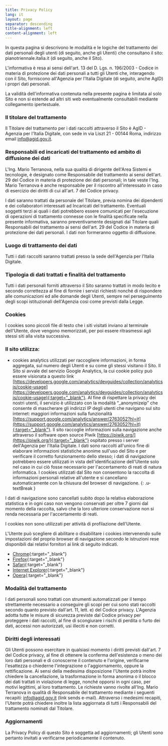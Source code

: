 ```yaml
---
title: Privacy Policy
lang: it
layout: page
separator: descending
title-alignment: left
content-alignment: left
---
```

In questa pagina si descrivono le modalità e le logiche del trattamento dei dati personali degli utenti (di seguito, anche gli Utenti) che consultano il sito: pianotriennale.italia.it (di seguito, anche il Sito).

L'informativa è resa ai sensi dell'art. 13 del D. Lgs. n. 196/2003 - Codice in materia di protezione dei dati personali a tutti gli Utenti che, interagendo con il Sito, forniscono all'Agenzia per l'Italia Digitale (di seguito, anche AgID) i propri dati personali.

La validità dell'informativa contenuta nella presente pagina è limitata al solo Sito e non si estende ad altri siti web eventualmente consultabili mediante collegamento ipertestuale.

### Il titolare del trattamento
Il Titolare del trattamento per i dati raccolti attraverso il Sito è AgID - Agenzia per l'Italia Digitale, con sede in via Liszt 21 - 00144 Roma, indirizzo email info@agid.gov.it.

### Responsabili ed incaricati del trattamento ed ambito di diffusione dei dati
L'Ing. Mario Terranova, nella sua qualità di dirigente dell'Area Sistemi e tecnologie, è designato come Responsabile del trattamento ai sensi dell'art. 29 del Codice in materia di protezione dei dati personali; in tale veste l'Ing. Mario Terranova è anche responsabile per il riscontro all'interessato in caso di esercizio dei diritti di cui all'art. 7 del Codice privacy.

I dati saranno trattati da personale del Titolare, previa nomina dei dipendenti e dei collaboratori interessati ad Incaricati del trattamento. Eventuali soggetti terzi ai quali i dati potrebbero essere comunicati per l'esecuzione di operazioni di trattamento connesse con le finalità specificate nella presente informativa, saranno preventivamente designati dal Titolare quali Responsabili del trattamento ai sensi dell'art. 29 del Codice in materia di protezione dei dati personali. I dati non formeranno oggetto di diffusione.

### Luogo di trattamento dei dati
Tutti i dati raccolti saranno trattati presso la sede dell'Agenzia per l'Italia Digitale.

### Tipologia di dati trattati e finalità del trattamento
Tutti i dati personali forniti attraverso il Sito saranno trattati in modo lecito e secondo correttezza al fine di fornire i servizi richiesti nonché di rispondere alle comunicazioni ed alle domande degli Utenti, sempre nel perseguimento degli scopi istituzionali dell'Agenzia così come previsti dalla Legge.

### Cookies
I cookies sono piccoli file di testo che i siti visitati inviano al terminale dell'Utente, dove vengono memorizzati, per poi essere ritrasmessi agli stessi siti alla visita successiva.

### Il sito utilizza:
- cookies analytics utilizzati per raccogliere informazioni, in forma aggregata, sul numero degli Utenti e su come gli stessi visitano il Sito. Il Sito si avvale del servizio Google Analytics, la cui cookie policy può essere visionata a questo link [https://developers.google.com/analytics/devguides/collection/analyticsjs/cookie-usage](https://developers.google.com/analytics/devguides/collection/analyticsjs/cookie-usage){:target="_blank"}. Al fine di rispettare la privacy dei nostri utenti, il servizio è utilizzato con la modalità “_anonymizeip” che consente di mascherare gli indirizzi IP degli utenti che navigano sul sito internet: maggiori informazioni sulla funzionalità [https://support.google.com/analytics/answer/2763052?hl=it](https://support.google.com/analytics/answer/2763052?hl=it){:target="_blank"}. Il sito raccoglie informazioni sulla navigazione anche attraverso il software open source Piwik [https://piwik.org/](https://piwik.org/){:target="_blank"} ospitato presso i server dell'Agenzia per l'Italia Digitale. I dati sono raccolti all'unico fine di elaborare informazioni statistiche anonime sull'uso del Sito e per verificare il corretto funzionamento dello stesso; i dati di navigazione potrebbero essere utilizzati in vista dell'identificazione dell'Utente solo nel caso in cui ciò fosse necessario per l'accertamento di reati di natura informatica. I cookies utilizzati dal Sito non consentono la raccolta di informazioni personali relative all'utente e si cancellano automaticamente con la chiusura del browser di navigazione.
{: .u-textBreak }

I dati di navigazione sono cancellati subito dopo la relativa elaborazione statistica e in ogni caso non vengono conservati per oltre 7 giorni dal momento della raccolta, salvo che la loro ulteriore conservazione non si renda necessaria per l'accertamento di reati.

I cookies non sono utilizzati per attività di profilazione dell'Utente.

L'Utente può scegliere di abilitare o disabilitare i cookies intervenendo sulle impostazioni del proprio browser di navigazione secondo le istruzioni rese disponibili dai relativi fornitori ai link di seguito indicati.
- [Chrome](https://support.google.com/chrome/answer/95647?co=GENIE.Platform%3DDesktop&hl=it){:target="_blank"}
- [Firefox](https://support.mozilla.org/it/kb/Attivare%20e%20disattivare%20i%20cookie){:target="_blank"}
- [Safari](https://support.apple.com/it-it/HT201265){:target="_blank"}
- [Internet Explorer](https://support.microsoft.com/it-it/help/17442/windows-internet-explorer-delete-manage-cookies){:target="_blank"}
- [Opera](http://help.opera.com/Windows/10.00/it/cookies.html){:target="_blank"}

### Modalità del trattamento
I dati personali sono trattati con strumenti automatizzati per il tempo strettamente necessario a conseguire gli scopi per cui sono stati raccolti secondo quanto previsto dall'art. 11, lett. e) del Codice privacy. L'Agenzia adotta tutte le misure di sicurezza previste dal Codice privacy per proteggere i dati raccolti, al fine di scongiurare i rischi di perdita o furto dei dati, accessi non autorizzati, usi illeciti e non corretti.

### Diritti degli interessati
Gli Utenti possono esercitare in qualsiasi momento i diritti previsti dall'art. 7 del Codice privacy, al fine di ottenere la conferma dell'esistenza o meno dei loro dati personali e di conoscerne il contenuto e l'origine, verificarne l'esattezza o chiederne l'integrazione o l'aggiornamento, oppure la rettificazione. Ai sensi della medesima disposizione l'Utente potrà inoltre chiedere la cancellazione, la trasformazione in forma anonima o il blocco dei dati trattati in violazione di legge, nonché opporsi in ogni caso, per motivi legittimi, al loro trattamento. Le richieste vanno rivolte all'Ing. Mario Terranova in qualità di Responsabile del trattamento mediante i seguenti recapiti: info@agid.gov.it (link sends e-mail). Attraverso i medesimi recapiti, l'Utente potrà chiedere inoltre la lista aggiornata di tutti i Responsabili del trattamento nominati dal Titolare.

### Aggiornamenti
La Privacy Policy di questo Sito è soggetta ad aggiornamenti; gli Utenti sono pertanto invitati a verificarne periodicamente il contenuto.
